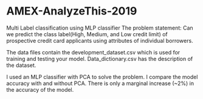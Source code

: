 # AMEX-AnalyzeThis-2019
Multi Label classification using MLP classifier
The problem statement: Can we predict the class label(High, Medium, and Low credit limit) of prospective credit card applicants using attributes of individual borrowers.

The data files contain the development_dataset.csv which is used for training and testing your model. Data_dictionary.csv has the description of the dataset. 

I used an MLP classifier with PCA to solve the problem. I compare the model accuracy with and without PCA. There is only a marginal increase (~2%) in the accuracy of the model.  
